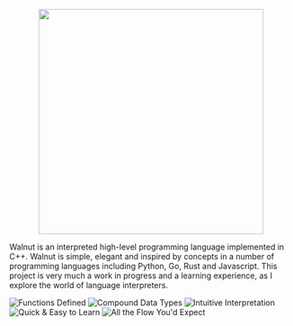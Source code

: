 <p align="center">
  <img src ="https://i.imgur.com/1sGgx4z.png" width="400" />
</p>

Walnut is an interpreted high-level programming language implemented in C++. Walnut is simple, elegant and inspired by concepts in a number of programming languages including Python, Go, Rust and Javascript. This project is very much a work in progress and a learning experience, as I explore the world of language interpreters. 

<img src="https://i.imgur.com/exchDSn.png" alt="Functions Defined"/>

<img src="https://i.imgur.com/qkRegHZ.png" alt="Compound Data Types"/>

<img src="https://i.imgur.com/njNDpY1.png" alt="Intuitive Interpretation"/>

<img src="https://i.imgur.com/Vz9gcaS.png" alt="Quick & Easy to Learn"/>

<img src="https://i.imgur.com/3boEIEb.png" alt="All the Flow You'd Expect"/>